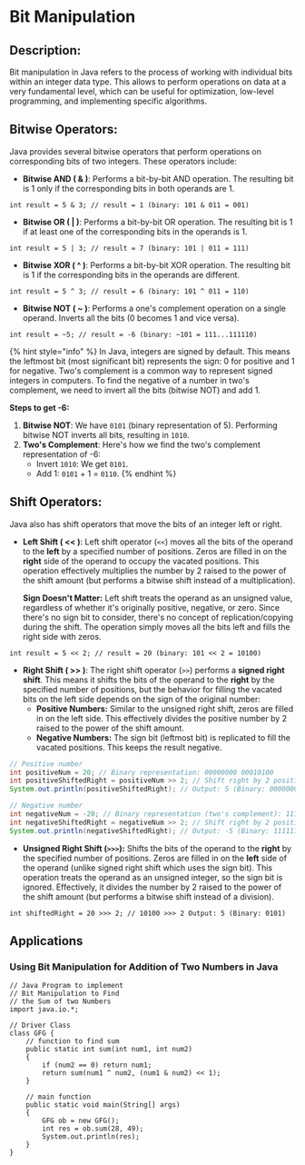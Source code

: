 # Bit Manipulation

## Description:

Bit manipulation in Java refers to the process of working with individual bits within an integer data type. This allows to perform operations on data at a very fundamental level, which can be useful for optimization, low-level programming, and implementing specific algorithms.

## **Bitwise Operators:**

Java provides several bitwise operators that perform operations on corresponding bits of two integers. These operators include:

* **Bitwise AND ( & )**: Performs a bit-by-bit AND operation. The resulting bit is 1 only if the corresponding bits in both operands are 1.

`int result = 5 & 3; // result = 1 (binary: 101 & 011 = 001)`

* **Bitwise OR ( | )**: Performs a bit-by-bit OR operation. The resulting bit is 1 if at least one of the corresponding bits in the operands is 1.

`int result = 5 | 3; // result = 7 (binary: 101 | 011 = 111)`

* **Bitwise XOR ( ^ )**: Performs a bit-by-bit XOR operation. The resulting bit is 1 if the corresponding bits in the operands are different.

`int result = 5 ^ 3; // result = 6 (binary: 101 ^ 011 = 110)`

* **Bitwise NOT ( \~ )**: Performs a one's complement operation on a single operand. Inverts all the bits (0 becomes 1 and vice versa).

`int result = ~5; // result = -6 (binary: ~101 = 111...111110)`

{% hint style="info" %}
In Java, integers are signed by default. This means the leftmost bit (most significant bit) represents the sign: 0 for positive and 1 for negative. Two's complement is a common way to represent signed integers in computers. To find the negative of a number in two's complement, we need to invert all the bits (bitwise NOT) and add 1.

**Steps to get -6:**

1. **Bitwise NOT**: We have `0101` (binary representation of 5). Performing bitwise NOT inverts all bits, resulting in `1010`.
2. **Two's Complement**: Here's how we find the two's complement representation of -6:
   * Invert `1010`: We get `0101`.
   * Add 1: `0101` + 1 = `0110`.
{% endhint %}

## **Shift Operators:**

Java also has shift operators that move the bits of an integer left or right.

*   **Left Shift ( << )**: Left shift operator (`<<`) moves all the bits of the operand to the **left** by a specified number of positions. Zeros are filled in on the **right** side of the operand to occupy the vacated positions. This operation effectively multiplies the number by 2 raised to the power of the shift amount (but performs a bitwise shift instead of a multiplication).

    **Sign Doesn't Matter:** Left shift treats the operand as an unsigned value, regardless of whether it's originally positive, negative, or zero. Since there's no sign bit to consider, there's no concept of replication/copying during the shift. The operation simply moves all the bits left and fills the right side with zeros.

`int result = 5 << 2; // result = 20 (binary: 101 << 2 = 10100)`

* **Right Shift ( >> )**: The right shift operator (`>>`) performs a **signed right shift**. This means it shifts the bits of the operand to the **right** by the specified number of positions, but the behavior for filling the vacated bits on the left side depends on the sign of the original number:
  * **Positive Numbers:** Similar to the unsigned right shift, zeros are filled in on the left side. This effectively divides the positive number by 2 raised to the power of the shift amount.
  * **Negative Numbers:** The sign bit (leftmost bit) is replicated to fill the vacated positions. This keeps the result negative.

```java
// Positive number
int positiveNum = 20; // Binary representation: 00000000 00010100
int positiveShiftedRight = positiveNum >> 2; // Shift right by 2 positions
System.out.println(positiveShiftedRight); // Output: 5 (Binary: 00000000 00000101) - Effectively divided by 4

// Negative number
int negativeNum = -20; // Binary representation (two's complement): 11111111 11111100
int negativeShiftedRight = negativeNum >> 2; // Shift right by 2 positions
System.out.println(negativeShiftedRight); // Output: -5 (Binary: 11111111 11111011) - Sign bit replicated
```

* **Unsigned Right Shift (`>>>`):** Shifts the bits of the operand to the **right** by the specified number of positions. Zeros are filled in on the **left** side of the operand (unlike signed right shift which uses the sign bit). This operation treats the operand as an unsigned integer, so the sign bit is ignored. Effectively, it divides the number by 2 raised to the power of the shift amount (but performs a bitwise shift instead of a division).

`int shiftedRight = 20 >>> 2; // 10100 >>> 2 Output: 5 (Binary: 0101)`



## Applications

### Using Bit Manipulation for Addition of Two Numbers in Java

```
// Java Program to implement
// Bit Manipulation to Find 
// the Sum of two Numbers
import java.io.*;

// Driver Class
class GFG {
	// function to find sum
	public static int sum(int num1, int num2)
	{
		if (num2 == 0) return num1;
		return sum(num1 ^ num2, (num1 & num2) << 1);
	}
	
	// main function
	public static void main(String[] args)
	{
		GFG ob = new GFG();
		int res = ob.sum(28, 49);
		System.out.println(res);
	}
}

```



